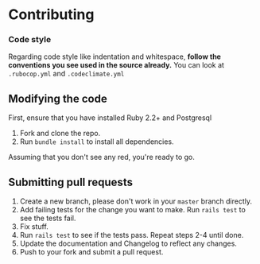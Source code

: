 # Contributing

### Code style
Regarding code style like indentation and whitespace, **follow the conventions you see used in the source already.**
You can look at `.rubocop.yml` and `.codeclimate.yml`

## Modifying the code
First, ensure that you have installed Ruby 2.2+ and Postgresql

1. Fork and clone the repo.
1. Run `bundle install` to install all dependencies.

Assuming that you don't see any red, you're ready to go.

## Submitting pull requests

1. Create a new branch, please don't work in your `master` branch directly.
1. Add failing tests for the change you want to make. Run `rails test` to see the tests fail.
1. Fix stuff.
1. Run `rails test` to see if the tests pass. Repeat steps 2-4 until done.
1. Update the documentation and Changelog to reflect any changes.
1. Push to your fork and submit a pull request.
